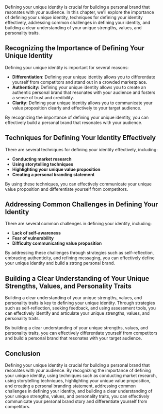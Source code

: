 
Defining your unique identity is crucial for building a personal brand that resonates with your audience. In this chapter, we'll explore the importance of defining your unique identity, techniques for defining your identity effectively, addressing common challenges in defining your identity, and building a clear understanding of your unique strengths, values, and personality traits.

Recognizing the Importance of Defining Your Unique Identity
-----------------------------------------------------------

Defining your unique identity is important for several reasons:

* **Differentiation:** Defining your unique identity allows you to differentiate yourself from competitors and stand out in a crowded marketplace.
* **Authenticity:** Defining your unique identity allows you to create an authentic personal brand that resonates with your audience and fosters a sense of trust and credibility.
* **Clarity:** Defining your unique identity allows you to communicate your value proposition clearly and effectively to your target audience.

By recognizing the importance of defining your unique identity, you can effectively build a personal brand that resonates with your audience.

Techniques for Defining Your Identity Effectively
-------------------------------------------------

There are several techniques for defining your identity effectively, including:

* **Conducting market research**
* **Using storytelling techniques**
* **Highlighting your unique value proposition**
* **Creating a personal branding statement**

By using these techniques, you can effectively communicate your unique value proposition and differentiate yourself from competitors.

Addressing Common Challenges in Defining Your Identity
------------------------------------------------------

There are several common challenges in defining your identity, including:

* **Lack of self-awareness**
* **Fear of vulnerability**
* **Difficulty communicating value proposition**

By addressing these challenges through strategies such as self-reflection, embracing authenticity, and refining messaging, you can effectively define your unique identity and build a strong personal brand.

Building a Clear Understanding of Your Unique Strengths, Values, and Personality Traits
---------------------------------------------------------------------------------------

Building a clear understanding of your unique strengths, values, and personality traits is key to defining your unique identity. Through strategies such as self-reflection, seeking feedback, and using assessment tools, you can effectively identify and articulate your unique strengths, values, and personality traits.

By building a clear understanding of your unique strengths, values, and personality traits, you can effectively differentiate yourself from competitors and build a personal brand that resonates with your target audience.

Conclusion
----------

Defining your unique identity is crucial for building a personal brand that resonates with your audience. By recognizing the importance of defining your unique identity, using techniques such as conducting market research, using storytelling techniques, highlighting your unique value proposition, and creating a personal branding statement, addressing common challenges in defining your identity, and building a clear understanding of your unique strengths, values, and personality traits, you can effectively communicate your personal brand story and differentiate yourself from competitors.
